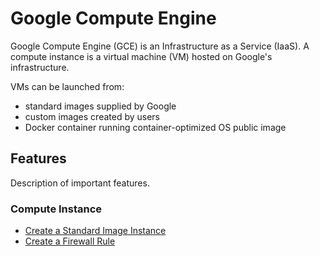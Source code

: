 # Google Compute Engine

Google Compute Engine (GCE) is an Infrastructure as a Service (IaaS). A compute instance is a virtual machine (VM) hosted on Google's infrastructure.

VMs can be launched from:
 - standard images supplied by Google
 - custom images created by users
 - Docker container running container-optimized OS public image

## Features
Description of important features.

### Compute Instance
 * [Create a Standard Image Instance](<01 - Create a Standard Image Compute Instance.md>)
 * [Create a Firewall Rule](<02 - Create a Firewall Rule.md>)
